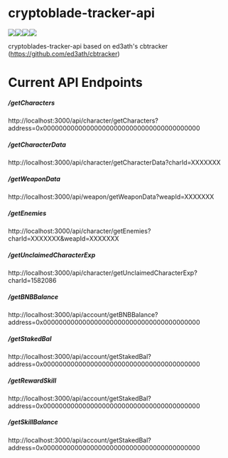 # cryptoblade-tracker-api
<img src="https://img.shields.io/badge/JavaScript-F7DF1E?style=for-the-badge&logo=javascript&logoColor=black" /><img src="https://img.shields.io/badge/Node.js-339933?style=for-the-badge&logo=nodedotjs&logoColor=white" /><img src="https://img.shields.io/badge/Express.js-000000?style=for-the-badge&logo=express&logoColor=white" /><img src="https://img.shields.io/badge/Heroku-430098?style=for-the-badge&logo=heroku&logoColor=white" />

cryptoblades-tracker-api based on ed3ath's cbtracker (https://github.com/ed3ath/cbtracker)

<h1>Current API Endpoints</h1>

<h5>/getCharacters</h5>
http://localhost:3000/api/character/getCharacters?address=0x0000000000000000000000000000000000000000
<br>
<h5>/getCharacterData</h5>
http://localhost:3000/api/character/getCharacterData?charId=XXXXXXX
<br>
<h5>/getWeaponData</h5>
http://localhost:3000/api/weapon/getWeaponData?weapId=XXXXXXX
<br>
<h5>/getEnemies</h5>
http://localhost:3000/api/character/getEnemies?charId=XXXXXXX&weapId=XXXXXXX
<br>
<h5>/getUnclaimedCharacterExp</h5>
http://localhost:3000/api/character/getUnclaimedCharacterExp?charId=1582086
<br>
<h5>/getBNBBalance</h5>
http://localhost:3000/api/account/getBNBBalance?address=0x0000000000000000000000000000000000000000
<br>
<h5>/getStakedBal</h5>
http://localhost:3000/api/account/getStakedBal?address=0x0000000000000000000000000000000000000000
<br>
<h5>/getRewardSkill</h5>
http://localhost:3000/api/account/getStakedBal?address=0x0000000000000000000000000000000000000000
<br>
<h5>/getSkillBalance</h5>
http://localhost:3000/api/account/getStakedBal?address=0x0000000000000000000000000000000000000000